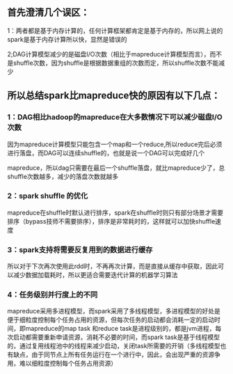 ## 首先澄清几个误区：

1：两者都是基于内存计算的，任何计算框架都肯定是基于内存的，所以网上说的spark是基于内存计算所以快，显然是错误的

2;DAG计算模型减少的是磁盘I/O次数（相比于mapreduce计算模型而言），而不是shuffle次数，因为shuffle是根据数据重组的次数而定，所以shuffle次数不能减少

## 所以总结spark比mapreduce快的原因有以下几点：

### 1：DAG相比hadoop的mapreduce在大多数情况下可以减少磁盘I/O次数

因为mapreduce计算模型只能包含一个map和一个reduce,所以reduce完后必须进行落盘，而DAG可以连续shuffle的，也就是说一个DAG可以完成好几个

mapreduce，所以dag只需要在最后一个shuffle落盘，就比mapreduce少了，总shuffle次数越多，减少的落盘次数就越多

### 2：spark shuffle 的优化

mapreduce在shuffle时默认进行排序，spark在shuffle时则只有部分场景才需要排序（bypass技师不需要排序），排序是非常耗时的，这样就可以加快shuffle速度

### 3：spark支持将需要反复用到的数据进行缓存

所以对于下次再次使用此rdd时，不再再次计算，而是直接从缓存中获取，因此可以减少数据加载耗时，所以更适合需要迭代计算的机器学习算法

### 4：任务级别并行度上的不同

mapreduce采用多进程模型，而spark采用了多线程模型，多进程模型的好处是便于细粒度控制每个任务占用的资源，但每次任务的启动都会消耗一定的启动时间，即mapreduce的map task 和reduce task是进程级别的，都是jvm进程，每次启动都需要重新申请资源，消耗不必要的时间，而spark task是基于线程模型的，通过复用线程池中的线程来减少启动，关闭task所需要的开销（多线程模型也有缺点，由于同节点上所有任务运行在一个进行中，因此，会出现严重的资源争用，难以细粒度控制每个任务占用资源）